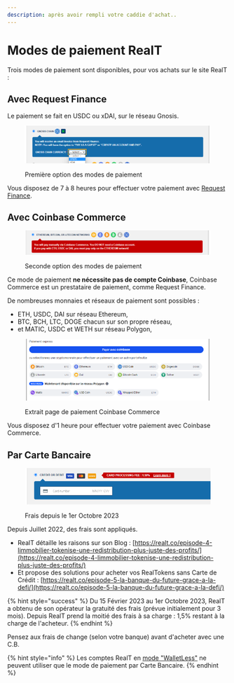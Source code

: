 ```yaml
---
description: après avoir rempli votre caddie d'achat..
---
```


# Modes de paiement RealT

Trois modes de paiement sont disponibles, pour vos achats sur le site RealT :

## Avec Request Finance

Le paiement se fait en USDC ou xDAI, sur le réseau Gnosis.

<figure><img src="../../.gitbook/assets/image (69).png" alt=""><figcaption><p>Première option des modes de paiement</p></figcaption></figure>

Vous disposez de 7 à 8 heures pour effectuer votre paiement avec [Request Finance](paiement-avec-request-finance.md).

## Avec Coinbase Commerce

<figure><img src="../../.gitbook/assets/image (72) (1).png" alt=""><figcaption><p>Seconde option des modes de paiement</p></figcaption></figure>

Ce mode de paiement **ne nécessite pas de compte Coinbase**, Coinbase Commerce est un prestataire de paiement, comme Request Finance.

De nombreuses monnaies et réseaux de paiement sont possibles :

* ETH, USDC, DAI sur réseau Ethereum,
* BTC, BCH, LTC, DOGE chacun sur son propre réseau,
* et MATIC, USDC et WETH sur réseau Polygon,

<figure><img src="../../.gitbook/assets/image (54).png" alt=""><figcaption><p>Extrait page de paiement Coinbase Commerce</p></figcaption></figure>

Vous disposez d'1 heure pour effectuer votre paiement avec Coinbase Commerce.

## Par Carte Bancaire

&#x20;

<figure><img src="../../.gitbook/assets/image (2) (1).png" alt=""><figcaption><p>Frais depuis le 1er Octobre 2023</p></figcaption></figure>

Depuis Juillet 2022, des frais sont appliqués.

* RealT détaille les raisons sur son Blog : [https://realt.co/episode-4-limmobilier-tokenise-une-redistribution-plus-juste-des-profits/](https://realt.co/episode-4-limmobilier-tokenise-une-redistribution-plus-juste-des-profits/)
* Et propose des solutions pour acheter vos RealTokens sans Carte de Crédit : [https://realt.co/episode-5-la-banque-du-future-grace-a-la-defi/](https://realt.co/episode-5-la-banque-du-future-grace-a-la-defi/)

{% hint style="success" %}
Du 15 Février 2023 au 1er Octobre 2023, RealT a obtenu de son opérateur la gratuité des frais (prévue initialement pour 3 mois). Depuis RealT prend la moitié des frais à sa charge : 1,5% restant à la charge de l'acheteur.
{% endhint %}

Pensez aux frais de change (selon votre banque) avant d'acheter avec une C.B.

{% hint style="info" %}
Les comptes RealT en [mode "WalletLess"](../walletless.md) ne peuvent utiliser que le mode de paiement par Carte Bancaire.
{% endhint %}

